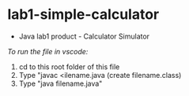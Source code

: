 # lab1-simple-calculator
* Java lab1 product - Calculator Simulator


_To run the file in vscode:_
1. cd to this root folder of this file
2. Type "javac <ilename.java (create filename.class)
3. Type "java filename.java"
